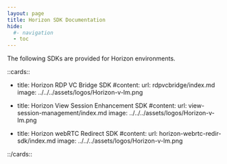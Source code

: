 ```yaml
---
layout: page
title: Horizon SDK Documentation
hide:
  #- navigation
  - toc
---
```


The following SDKs are provided for Horizon environments.

<!-- [cards cols=2 (sdks/horizon-sdk/docs/doc-ref.yaml)] -->

::cards::

- title: Horizon RDP VC Bridge SDK
  #content: 
  url: rdpvcbridge/index.md
  image: ../../../assets/logos/Horizon-v-lm.png

- title: Horizon View Session Enhancement SDK
  #content: 
  url: view-session-management/index.md
  image: ../../../assets/logos/Horizon-v-lm.png

- title: Horizon webRTC Redirect SDK
  #content: 
  url: horizon-webrtc-redir-sdk/index.md
  image: ../../../assets/logos/Horizon-v-lm.png

::/cards::
